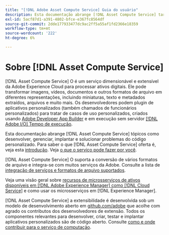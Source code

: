 ```yaml
---
title: "[!DNL Adobe Asset Compute Service] Guia do usuário"
description: Esta documentação abrange [!DNL Asset Compute Service] tarefas como introdução, como desenvolver, gerenciar, implantar e solucionar problemas do código personalizado.
exl-id: 5acf87d1-a391-4802-bfce-e367fc8564df
source-git-commit: 2dde177933477dc9ac2ff5a55af1fd2366e18359
workflow-type: tm+mt
source-wordcount: '222'
ht-degree: 6%

---
```


# Sobre [!DNL Asset Compute Service]

[!DNL Asset Compute Service] O é um serviço dimensionável e extensível da Adobe Experience Cloud para processar ativos digitais. Ele pode transformar imagens, vídeos, documentos e outros formatos de arquivo em diferentes representações, incluindo miniaturas, texto e metadados extraídos, arquivos e muito mais. Os desenvolvedores podem plugin de aplicativos personalizados (também chamados de funcionários personalizados) para tratar de casos de uso personalizados, criados usando [Adobe Developer App Builder](https://developer.adobe.com/app-builder/docs/overview) e em execução sem servidor [[!DNL Adobe I/O] Tempo de execução](https://www.adobe.io/apis/experienceplatform/runtime.html).

Esta documentação abrange [!DNL Asset Compute Service] tópicos como desenvolver, gerenciar, implantar e solucionar problemas do código personalizado. Para saber o que [!DNL Asset Compute Service] oferta é, veja esta [introdução](introduction.md). Veja [o que o serviço pode fazer por você](introduction.md#possible-use-cases-benefits).

[!DNL Asset Compute Service] O suporta a conversão de vários formatos de arquivo e integra-se com muitos serviços da Adobe. Consulte a lista de [integração de serviços e formatos de arquivo suportados](https://experienceleague.adobe.com/docs/experience-manager-cloud-service/assets/file-format-support.html).

Veja uma visão geral sobre [recursos de microsserviços de ativos disponíveis em [!DNL Adobe Experience Manager] como [!DNL Cloud Service]](https://experienceleague.adobe.com/docs/experience-manager-cloud-service/assets/asset-microservices-overview.html?lang=pt-BR) e como usar os microsserviços em [!DNL Experience Manager].

[!DNL Asset Compute Service] a extensibilidade é desenvolvida sob um modelo de desenvolvimento aberto em [github.com/adobe](https://github.com/adobe) que acolhe com agrado os contributos dos desenvolvedores de extensão. Todos os componentes relevantes para desenvolver, criar, testar e implantar aplicativos personalizados são de código aberto. Consulte [como e onde contribuir para o serviço de computação](contribute-to-compute-service.md).

<!--
Possible to record the below info here in this landing page to centralize the miscellaneous info about Asset Compute Service?
 List of dependencies and requirements SDK, CLI, Devtools, etc.? Or may be a link to the prerequisites.
 Introduction video when Tech Marketing team shares one.
-->
